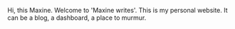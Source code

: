 Hi, this Maxine. 
Welcome to 'Maxine writes'. This is my personal website. It can be a blog, a dashboard, a place to murmur.  

